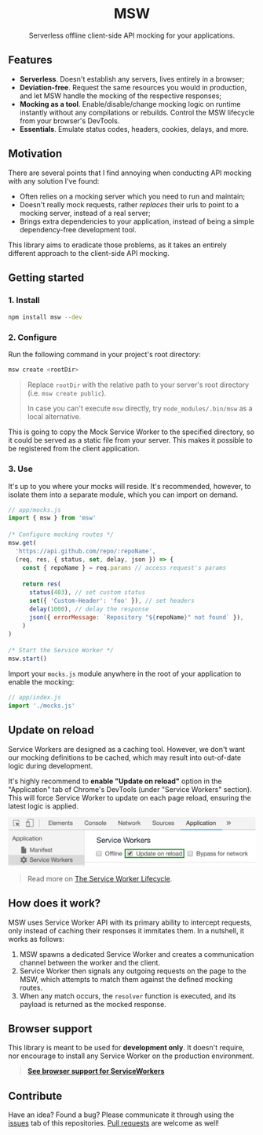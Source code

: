 <h1 align="center">MSW</h1>

<p align="center">Serverless offline client-side API mocking for your applications.</p>

## Features

- **Serverless**. Doesn't establish any servers, lives entirely in a browser;
- **Deviation-free**. Request the same resources you would in production, and let MSW handle the mocking of the respective responses;
- **Mocking as a tool**. Enable/disable/change mocking logic on runtime instantly without any compilations or rebuilds. Control the MSW lifecycle from your browser's DevTools.
- **Essentials**. Emulate status codes, headers, cookies, delays, and more.

## Motivation

There are several points that I find annoying when conducting API mocking with any solution I've found:

- Often relies on a mocking server which you need to run and maintain;
- Doesn't really mock requests, rather _replaces_ their urls to point to a mocking server, instead of a real server;
- Brings extra dependencies to your application, instead of being a simple dependency-free development tool.

This library aims to eradicate those problems, as it takes an entirely different approach to the client-side API mocking.

## Getting started

### 1. Install

```bash
npm install msw --dev
```

### 2. Configure

Run the following command in your project's root directory:

```bash
msw create <rootDir>
```

> Replace `rootDir` with the relative path to your server's root directory (i.e. `msw create public`).
>
> In case you can't execute `msw` directly, try `node_modules/.bin/msw` as a local alternative.

This is going to copy the Mock Service Worker to the specified directory, so it could be served as a static file from your server. This makes it possible to be registered from the client application.

### 3. Use

It's up to you where your mocks will reside. It's recommended, however, to isolate them into a separate module, which you can import on demand.

```js
// app/mocks.js
import { msw } from 'msw'

/* Configure mocking routes */
msw.get(
  'https://api.github.com/repo/:repoName',
  (req, res, { status, set, delay, json }) => {
    const { repoName } = req.params // access request's params

    return res(
      status(403), // set custom status
      set({ 'Custom-Header': 'foo' }), // set headers
      delay(1000), // delay the response
      json({ errorMessage: `Repository "${repoName}" not found` }),
    )
)

/* Start the Service Worker */
msw.start()
```

Import your `mocks.js` module anywhere in the root of your application to enable the mocking:

```js
// app/index.js
import './mocks.js'
```

## Update on reload

Service Workers are designed as a caching tool. However, we don't want our mocking definitions to be cached, which may result into out-of-date logic during development.

It's highly recommend to **enable "Update on reload"** option in the "Application" tab of Chrome's DevTools (under "Service Workers" section). This will force Service Worker to update on each page reload, ensuring the latest logic is applied.

![Service Workers: Update on reload](./media/sw-update-on-reload.png)

> Read more on [The Service Worker Lifecycle](https://developers.google.com/web/fundamentals/primers/service-workers/lifecycle).

## How does it work?

MSW uses Service Worker API with its primary ability to intercept requests, only instead of caching their responses it immitates them. In a nutshell, it works as follows:

1. MSW spawns a dedicated Service Worker and creates a communication channel between the worker and the client.
1. Service Worker then signals any outgoing requests on the page to the MSW, which attempts to match them against the defined mocking routes.
1. When any match occurs, the `resolver` function is executed, and its payload is returned as the mocked response.

## Browser support

This library is meant to be used for **development only**. It doesn't require, nor encourage to install any Service Worker on the production environment.

> [**See browser support for ServiceWorkers**](https://caniuse.com/#feat=serviceworkers)

## Contribute

Have an idea? Found a bug? Please communicate it through using the [issues](https://github.com/kettanaito/msw/issues) tab of this repositories. [Pull requests](https://github.com/kettanaito/msw/pulls) are welcome as well!
